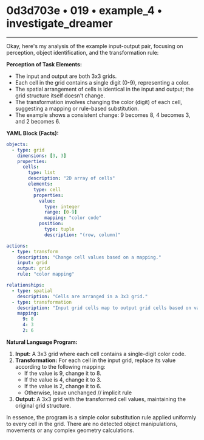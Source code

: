# 0d3d703e • 019 • example_4 • investigate_dreamer

---
Okay, here's my analysis of the example input-output pair, focusing on perception, object identification, and the transformation rule:

**Perception of Task Elements:**

*   The input and output are both 3x3 grids.
*   Each cell in the grid contains a single digit (0-9), representing a color.
*   The spatial arrangement of cells is identical in the input and output; the grid structure itself doesn't change.
*   The transformation involves changing the color (digit) of each cell, suggesting a mapping or rule-based substitution.
*   The example shows a consistent change: 9 becomes 8, 4 becomes 3, and 2 becomes 6.

**YAML Block (Facts):**



```yaml
objects:
  - type: grid
    dimensions: [3, 3]
    properties:
      cells:
        type: list
        description: "2D array of cells"
        elements:
          type: cell
          properties:
            value:
              type: integer
              range: [0-9]
              mapping: "color code"
            position:
              type: tuple
              description: "(row, column)"

actions:
  - type: transform
    description: "Change cell values based on a mapping."
    input: grid
    output: grid
    rule: "color mapping"

relationships:
  - type: spatial
    description: "Cells are arranged in a 3x3 grid."
  - type: transformation
    description: "Input grid cells map to output grid cells based on value."
    mapping:
      9: 8
      4: 3
      2: 6
```



**Natural Language Program:**

1.  **Input:** A 3x3 grid where each cell contains a single-digit color code.
2.  **Transformation:** For each cell in the input grid, replace its value according to the following mapping:
    *   If the value is 9, change it to 8.
    *   If the value is 4, change it to 3.
    *   If the value is 2, change it to 6.
    *   Otherwise, leave unchanged // implicit rule
3.  **Output:** A 3x3 grid with the transformed cell values, maintaining the original grid structure.

In essence, the program is a simple color substitution rule applied uniformly to every cell in the grid. There are no detected object manipulations, movements or any complex geometry calculations.

